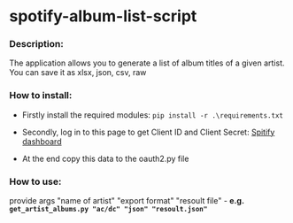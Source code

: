 # spotify-album-list-script
### Description:
The application allows you to generate a list of album titles of a given artist. You can save it as xlsx, json, csv, raw

### How to install:
* Firstly install the required modules: `pip install -r .\requirements.txt`

* Secondly, log in to this page to get Client ID and Client Secret: [Spitify dashboard](https://developer.spotify.com/dashboard/)


* At the end copy this data to the oauth2.py file

### How to use:
provide args "name of artist" "export format" "resoult file" - **e.g. `get_artist_albums.py "ac/dc" "json" "resoult.json"`**
